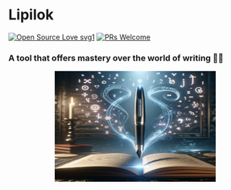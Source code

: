 # Lipilok

[![Open Source Love svg1](https://badges.frapsoft.com/os/v1/open-source.svg?v=103)](https://github.com/ellerbrock/open-source-badges/) [![PRs Welcome](https://img.shields.io/badge/PRs-welcome-brightgreen.svg?style=flat-square)](http://makeapullrequest.com)

### A tool that offers mastery over the world of writing ✍🏻

<p align="center">
    <img src="assets/logo.webp" width="320" height="220">
</p>